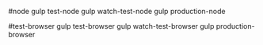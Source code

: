 #node 
gulp test-node
gulp watch-test-node
gulp production-node 

#test-browser 
gulp test-browser
gulp watch-test-browser
gulp production-browser 
